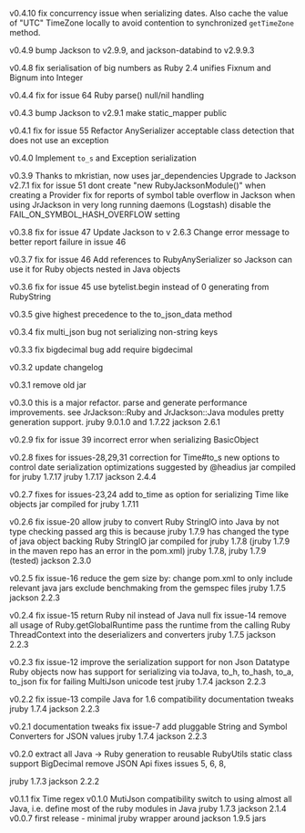 v0.4.10
  fix concurrency issue when serializing dates. Also cache the value of "UTC" TimeZone locally to 
  avoid contention to synchronized `getTimeZone` method.

v0.4.9
  bump Jackson to v2.9.9, and jackson-databind to v2.9.9.3

v0.4.8
  fix serialisation of big numbers as Ruby 2.4 unifies Fixnum and Bignum into Integer 

v0.4.4
  fix for issue 64
    Ruby parse() null/nil handling

v0.4.3
  bump Jackson to v2.9.1
  make static_mapper public
  
v0.4.1
  fix for issue 55
    Refactor AnySerializer acceptable class detection that does not use an exception

v0.4.0
  Implement `to_s` and Exception serialization

v0.3.9
  Thanks to mkristian, now uses jar_dependencies
    Upgrade to Jackson v2.7.1
  fix for issue 51
    dont create "new RubyJacksonModule()" when creating a Provider
  fix for reports of symbol table overflow in Jackson when using JrJackson in very long running daemons (Logstash)
    disable the FAIL_ON_SYMBOL_HASH_OVERFLOW setting

v0.3.8
  fix for issue 47
    Update Jackson to v 2.6.3
  Change error message to better report failure in issue 46

v0.3.7
  fix for issue 46
    Add references to RubyAnySerializer so Jackson can
    use it for Ruby objects nested in Java objects

v0.3.6
  fix for issue 45
    use bytelist.begin instead of 0 generating from RubyString

v0.3.5
  give highest precedence to the to_json_data method

v0.3.4
  fix multi_json bug
    not serializing non-string keys

v0.3.3
  fix bigdecimal bug
    add require bigdecimal

v0.3.2
  update changelog

v0.3.1
  remove old jar

v0.3.0
  this is a major refactor.
  parse and generate performance improvements.
    see JrJackson::Ruby and JrJackson::Java modules
  pretty generation support.
  jruby 9.0.1.0 and 1.7.22
  jackson 2.6.1

v0.2.9
  fix for issue 39
    incorrect error when serializing BasicObject

v0.2.8
  fixes for issues-28,29,31
    correction for Time#to_s
    new options to control date serialization
    optimizations suggested by @headius
  jar compiled for jruby 1.7.17
  jruby 1.7.17
  jackson 2.4.4

v0.2.7
  fixes for issues-23,24
    add to_time as option for serializing Time like objects
  jar compiled for jruby 1.7.11

v0.2.6
  fix issue-20
    allow jruby to convert Ruby StringIO into Java
    by not type checking passed arg
    this is because jruby 1.7.9 has changed the type of java object backing Ruby StringIO
  jar compiled for jruby 1.7.8 (jruby 1.7.9 in the maven repo has an error in the pom.xml)
  jruby 1.7.8, jruby 1.7.9 (tested)
  jackson 2.3.0

v0.2.5
  fix issue-16
    reduce the gem size by:
      change pom.xml to only include relevant java jars
      exclude benchmaking from the gemspec files
  jruby 1.7.5
  jackson 2.2.3

v0.2.4
  fix issue-15
    return Ruby nil instead of Java null
  fix issue-14
    remove all usage of Ruby.getGlobalRuntime
    pass the runtime from the calling Ruby ThreadContext into the deserializers and converters
  jruby 1.7.5
  jackson 2.2.3

v0.2.3
  fix issue-12
    improve the serialization support for non Json Datatype Ruby objects
    now has support for serializing via toJava, to_h, to_hash, to_a, to_json
  fix for failing MultiJson unicode test
  jruby 1.7.4
  jackson 2.2.3

v0.2.2
  fix issue-13
    compile Java for 1.6 compatibility
  documentation tweaks
  jruby 1.7.4
  jackson 2.2.3

v0.2.1
  documentation tweaks
  fix issue-7
    add pluggable String and Symbol Converters for JSON values
  jruby 1.7.4
  jackson 2.2.3

v0.2.0
  extract all Java -> Ruby generation to reusable RubyUtils static class
  support BigDecimal
  remove JSON Api
  fixes issues 5, 6, 8,

  jruby 1.7.3
  jackson 2.2.2

v0.1.1
  fix Time regex
v0.1.0
  MutiJson compatibility
  switch to using almost all Java, i.e. define most of the ruby modules in Java
  jruby 1.7.3
  jackson 2.1.4
v0.0.7
  first release - minimal jruby wrapper around jackson 1.9.5 jars
